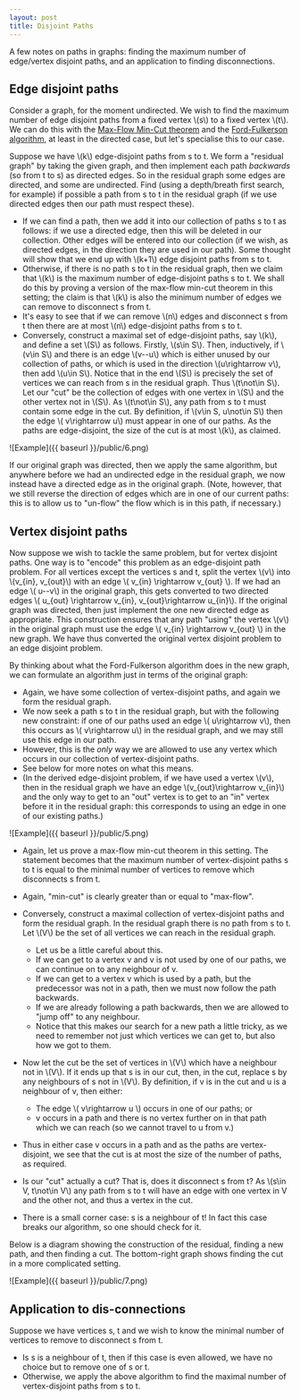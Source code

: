 ```yaml
---
layout: post
title: Disjoint Paths
---
```


A few notes on paths in graphs: finding the maximum number of edge/vertex disjoint paths, and an application to finding disconnections.

## Edge disjoint paths ##

Consider a graph, for the moment undirected.  We wish to find the maximum number of edge disjoint paths from a fixed vertex \\(s\\) to a fixed vertex \\(t\\).  We can do this with the [Max-Flow Min-Cut theorem](https://en.wikipedia.org/wiki/Max-flow_min-cut_theorem) and the [Ford-Fulkerson algorithm](https://en.wikipedia.org/wiki/Ford%E2%80%93Fulkerson_algorithm), at least in the directed case, but let's specialise this to our case.

<!--more-->

Suppose we have \\(k\\) edge-disjoint paths from s to t.  We form a "residual graph" by taking the given graph, and then implement each path _backwards_ (so from t to s) as directed edges.  So in the residual graph some edges are directed, and some are undirected.  Find (using a depth/breath first search, for example) if possible a path from s to t in the residual graph (if we use directed edges then our path must respect these).

   - If we can find a path, then we add it into our collection of paths s to t as follows: if we use a directed edge, then this will be deleted in our collection.  Other edges will be entered into our collection (if we wish, as directed edges, in the direction they are used in our path).  Some thought will show that we end up with \\(k+1\\) edge disjoint paths from s to t.
   - Otherwise, if there is no path s to t in the residual graph, then we claim that \\(k\\) is the maximum number of edge-disjoint paths s to t.  We shall do this by proving a version of the max-flow min-cut theorem in this setting; the claim is that \\(k\\) is also the minimum number of edges we can remove to disconnect s from t.
   - It's easy to see that if we can remove \\(n\\) edges and disconnect s from t then there are at most \\(n\\) edge-disjoint paths from s to t.
   - Conversely, construct a maximal set of edge-disjoint paths, say \\(k\\), and define a set \\(S\\) as follows.  Firstly, \\(s\in S\\).  Then, inductively, if \\(v\in S\\) and there is an edge \\(v--u\\) which is either unused by our collection of paths, or which is used in the direction \\(u\rightarrow v\\), then add \\(u\in S\\).  Notice that in the end \\(S\\) is precisely the set of vertices we can reach from s in the residual graph.  Thus \\(t\not\in S\\).  Let our "cut" be the collection of edges with one vertex in \\(S\\) and the other vertex not in \\(S\\).  As \\(t\not\in S\\), any path from s to t must contain some edge in the cut.  By definition, if \\(v\in S, u\not\in S\\) then the edge \\( v\rightarrow u\\) must appear in one of our paths.  As the paths are edge-disjoint, the size of the cut is at most \\(k\\), as claimed.
     
![Example]({{ baseurl }}/public/6.png)

If our original graph was directed, then we apply the same algorithm, but anywhere before we had an undirected edge in the residual graph, we now instead have a directed edge as in the original graph.  (Note, however, that we still reverse the direction of edges which are in one of our current paths: this is to allow us to "un-flow" the flow which is in this path, if necessary.)
   
## Vertex disjoint paths ##

Now suppose we wish to tackle the same problem, but for vertex disjoint paths.  One way is to "encode" this problem as an edge-disjoint path problem.  For all vertices except the vertices s and t, split the vertex \\(v\\) into \\(v\_{in}, v\_{out}\\) with an edge \\( v\_{in} \rightarrow v\_{out} \\).  If we had an edge \\( u--v\\) in the original graph, this gets converted to two directed edges \\( u\_{out} \rightarrow v\_{in}, v\_{out}\rightarrow u\_{in}\\).  If the original graph was directed, then just implement the one new directed edge as appropriate.  This construction ensures that any path "using" the vertex \\(v\\) in the original graph must use the edge \\( v\_{in} \rightarrow v\_{out} \\) in the new graph.  We have thus converted the original vertex disjoint problem to an edge disjoint problem.

By thinking about what the Ford-Fulkerson algorithm does in the new graph, we can formulate an algorithm just in terms of the original graph:

   - Again, we have some collection of vertex-disjoint paths, and again we form the residual graph.
   - We now seek a path s to t in the residual graph, but with the following new constraint: if one of our paths used an edge \\( u\rightarrow v\\), then this occurs as \\( v\rightarrow u\\) in the residual graph, and we may still use this edge in our path.
   - However, this is the _only_ way we are allowed to use any vertex which occurs in our collection of vertex-disjoint paths.
   - See below for more notes on what this means.
   - (In the derived edge-disjoint problem, if we have used a vertex \\(v\\), then in the residual graph we have an edge \\(v\_{out}\rightarrow v\_{in}\\) and the only way to get to an "out" vertex is to get to an "in" vertex before it in the residual graph: this corresponds to using an edge in one of our existing paths.)

![Example]({{ baseurl }}/public/5.png)

   - Again, let us prove a max-flow min-cut theorem in this setting.  The statement becomes that the maximum number of vertex-disjoint paths s to t is equal to the minimal number of vertices to remove which disconnects s from t.
   - Again, "min-cut" is clearly greater than or equal to "max-flow".
   - Conversely, construct a maximal collection of vertex-disjoint paths and form the residual graph.  In the residual graph there is no path from s to t.  Let \\(V\\) be the set of all vertices we can reach in the residual graph.
   
      - Let us be a little careful about this.
      - If we can get to a vertex v and v is not used by one of our paths, we can continue on to any neighbour of v.
      - If we can get to a vertex v which is used by a path, but the predecessor was not in a path, then we must now follow the path backwards.
      - If we are already following a path backwards, then we are allowed to "jump off" to any neighbour.
      - Notice that this makes our search for a new path a little tricky, as we need to remember not just which vertices we can get to, but also how we got to them.
      
   - Now let the cut be the set of vertices in \\(V\\) which have a neighbour not in \\(V\\).  If it ends up that s is in our cut, then, in the cut, replace s by any neighbours of s not in \\(V\\).  By definition, if v is in the cut and u is a neighbour of v, then either:
   
      - The edge \\( v\rightarrow u \\) occurs in one of our paths; or
      - v occurs in a path and there is no vertex further on in that path which we can reach (so we cannot travel to u from v.)
   
   - Thus in either case v occurs in a path and as the paths are vertex-disjoint, we see that the cut is at most the size of the number of paths, as required.
   - Is our "cut" actually a cut?  That is, does it disconnect s from t?  As \\(s\in V, t\not\in V\\) any path from s to t will have an edge with one vertex in V and the other not, and thus a vertex in the cut.
   - There is a small corner case: s is a neighbour of t!  In fact this case breaks our algorithm, so one should check for it.

Below is a diagram showing the construction of the residual, finding a new path, and then finding a cut.  The bottom-right graph shows finding the cut in a more complicated setting.
   
![Example]({{ baseurl }}/public/7.png)
   
## Application to dis-connections ##

Suppose we have vertices s, t and we wish to know the minimal number of vertices to remove to disconnect s from t.

   - Is s is a neighbour of t, then if this case is even allowed, we have no choice but to remove one of s or t.
   - Otherwise, we apply the above algorithm to find the maximal number of vertex-disjoint paths from s to t.
